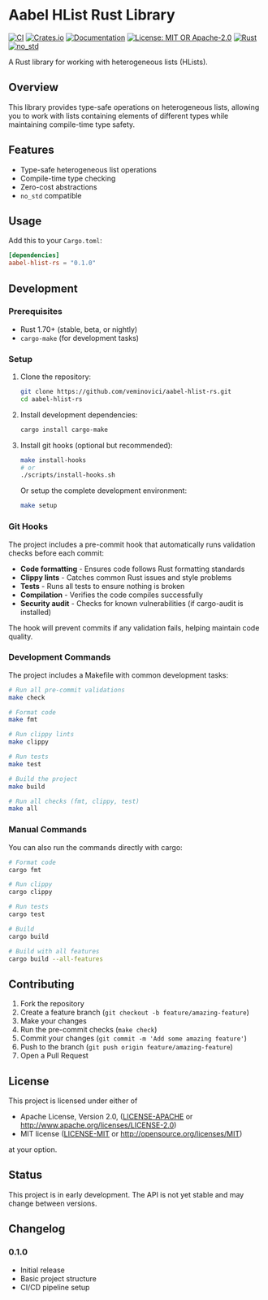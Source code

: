 # Aabel HList Rust Library

[![CI](https://github.com/veminovici/aabel-hlist-rs/workflows/CI/badge.svg)](https://github.com/veminovici/aabel-hlist-rs/actions)
[![Crates.io](https://img.shields.io/crates/v/aabel-hlist-rs.svg)](https://crates.io/crates/aabel-hlist-rs)
[![Documentation](https://docs.rs/aabel-hlist-rs/badge.svg)](https://docs.rs/aabel-hlist-rs)
[![License: MIT OR Apache-2.0](https://img.shields.io/badge/License-MIT%20OR%20Apache--2.0-blue.svg)](https://opensource.org/licenses/MIT)
[![Rust](https://img.shields.io/badge/rust-1.70+-orange.svg)](https://www.rust-lang.org)
[![no_std](https://img.shields.io/badge/no__std-yes-blue.svg)](https://github.com/rust-lang/rfcs/blob/master/text/1180-std-optional.md)

A Rust library for working with heterogeneous lists (HLists).

## Overview

This library provides type-safe operations on heterogeneous lists, allowing you to work with lists containing elements of different types while maintaining compile-time type safety.

## Features

- Type-safe heterogeneous list operations
- Compile-time type checking
- Zero-cost abstractions
- `no_std` compatible

## Usage

Add this to your `Cargo.toml`:

```toml
[dependencies]
aabel-hlist-rs = "0.1.0"
```

## Development

### Prerequisites

- Rust 1.70+ (stable, beta, or nightly)
- `cargo-make` (for development tasks)

### Setup

1. Clone the repository:
   ```bash
   git clone https://github.com/veminovici/aabel-hlist-rs.git
   cd aabel-hlist-rs
   ```

2. Install development dependencies:
   ```bash
   cargo install cargo-make
   ```

3. Install git hooks (optional but recommended):
   ```bash
   make install-hooks
   # or
   ./scripts/install-hooks.sh
   ```

   Or setup the complete development environment:
   ```bash
   make setup
   ```

### Git Hooks

The project includes a pre-commit hook that automatically runs validation checks before each commit:

- **Code formatting** - Ensures code follows Rust formatting standards
- **Clippy lints** - Catches common Rust issues and style problems
- **Tests** - Runs all tests to ensure nothing is broken
- **Compilation** - Verifies the code compiles successfully
- **Security audit** - Checks for known vulnerabilities (if cargo-audit is installed)

The hook will prevent commits if any validation fails, helping maintain code quality.

### Development Commands

The project includes a Makefile with common development tasks:

```bash
# Run all pre-commit validations
make check

# Format code
make fmt

# Run clippy lints
make clippy

# Run tests
make test

# Build the project
make build

# Run all checks (fmt, clippy, test)
make all
```

### Manual Commands

You can also run the commands directly with cargo:

```bash
# Format code
cargo fmt

# Run clippy
cargo clippy

# Run tests
cargo test

# Build
cargo build

# Build with all features
cargo build --all-features
```

## Contributing

1. Fork the repository
2. Create a feature branch (`git checkout -b feature/amazing-feature`)
3. Make your changes
4. Run the pre-commit checks (`make check`)
5. Commit your changes (`git commit -m 'Add some amazing feature'`)
6. Push to the branch (`git push origin feature/amazing-feature`)
7. Open a Pull Request

## License

This project is licensed under either of

- Apache License, Version 2.0, ([LICENSE-APACHE](LICENSE-APACHE) or http://www.apache.org/licenses/LICENSE-2.0)
- MIT license ([LICENSE-MIT](LICENSE-MIT) or http://opensource.org/licenses/MIT)

at your option.

## Status

This project is in early development. The API is not yet stable and may change between versions.

## Changelog

### 0.1.0
- Initial release
- Basic project structure
- CI/CD pipeline setup
